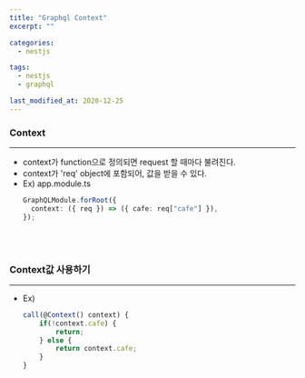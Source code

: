 ```yaml
---
title: "Graphql Context"
excerpt: ""

categories:
  - nestjs

tags:
  - nestjs
  - graphql

last_modified_at: 2020-12-25
---
```


### Context

---

- context가 function으로 정의되면 request 할 때마다 불려진다.
- context가 'req' object에 포함되어, 값을 받을 수 있다.
- Ex)
  app.module.ts
  ```typescript
  GraphQLModule.forRoot({
    context: ({ req }) => ({ cafe: req["cafe"] }),
  });
  ```
  <br><br>

### Context값 사용하기

---

- Ex)
  ```typescript
  call(@Context() context) {
      if(!context.cafe) {
          return;
      } else {
          return context.cafe;
      }
  }
  ```

